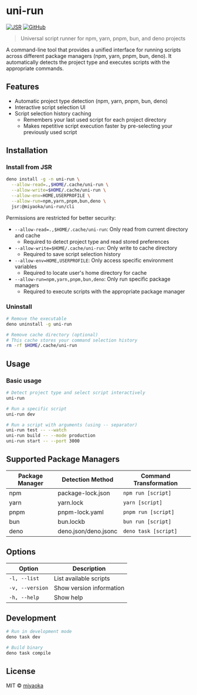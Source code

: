 # uni-run

[![JSR](https://jsr.io/badges/@miyaoka/uni-run)](https://jsr.io/@miyaoka/uni-run)
[![GitHub](https://img.shields.io/github/license/miyaoka/uni-run)](https://github.com/miyaoka/uni-run/blob/main/LICENSE)

> Universal script runner for npm, yarn, pnpm, bun, and deno projects

A command-line tool that provides a unified interface for running scripts across different package managers (npm, yarn, pnpm, bun, deno). It automatically detects the project type and executes scripts with the appropriate commands.

## Features

- Automatic project type detection (npm, yarn, pnpm, bun, deno)
- Interactive script selection UI
- Script selection history caching
  - Remembers your last used script for each project directory
  - Makes repetitive script execution faster by pre-selecting your previously used script

## Installation

### Install from JSR

```bash
deno install -g -n uni-run \
  --allow-read=.,$HOME/.cache/uni-run \
  --allow-write=$HOME/.cache/uni-run \
  --allow-env=HOME,USERPROFILE \
  --allow-run=npm,yarn,pnpm,bun,deno \
  jsr:@miyaoka/uni-run/cli
```

Permissions are restricted for better security:

- `--allow-read=.,$HOME/.cache/uni-run`: Only read from current directory and cache
  - Required to detect project type and read stored preferences
- `--allow-write=$HOME/.cache/uni-run`: Only write to cache directory
  - Required to save script selection history
- `--allow-env=HOME,USERPROFILE`: Only access specific environment variables
  - Required to locate user's home directory for cache
- `--allow-run=npm,yarn,pnpm,bun,deno`: Only run specific package managers
  - Required to execute scripts with the appropriate package manager

### Uninstall

```bash
# Remove the executable
deno uninstall -g uni-run

# Remove cache directory (optional)
# This cache stores your command selection history
rm -rf $HOME/.cache/uni-run
```

## Usage

### Basic usage

```bash
# Detect project type and select script interactively
uni-run

# Run a specific script
uni-run dev

# Run a script with arguments (using -- separator)
uni-run test -- --watch
uni-run build -- --mode production
uni-run start -- --port 3000
```

## Supported Package Managers

| Package Manager | Detection Method     | Command Transformation |
| --------------- | -------------------- | ---------------------- |
| npm             | package-lock.json    | `npm run [script]`     |
| yarn            | yarn.lock            | `yarn [script]`        |
| pnpm            | pnpm-lock.yaml       | `pnpm run [script]`    |
| bun             | bun.lockb            | `bun run [script]`     |
| deno            | deno.json/deno.jsonc | `deno task [script]`   |

## Options

| Option          | Description              |
| --------------- | ------------------------ |
| `-l, --list`    | List available scripts   |
| `-v, --version` | Show version information |
| `-h, --help`    | Show help                |

## Development

```bash
# Run in development mode
deno task dev

# Build binary
deno task compile
```

## License

MIT © [miyaoka](https://github.com/miyaoka)

